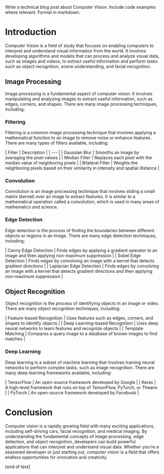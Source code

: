  Write a technical blog post about Computer Vision. Include code examples where relevant. Format in markdown.

# Introduction

Computer Vision is a field of study that focuses on enabling computers to interpret and understand visual information from the world. It involves developing algorithms and models that can process and analyze visual data, such as images and videos, to extract useful information and perform tasks such as object recognition, scene understanding, and facial recognition.

## Image Processing

Image processing is a fundamental aspect of computer vision. It involves manipulating and analyzing images to extract useful information, such as edges, corners, and shapes. There are many image processing techniques, including:

### Filtering

Filtering is a common image processing technique that involves applying a mathematical function to an image to remove noise or enhance features. There are many types of filters available, including:

| Filter | Description |
| --- |
| Gaussian Blur | Smooths an image by averaging the pixel values |
| Median Filter | Replaces each pixel with the median value of neighboring pixels |
| Bilateral Filter | Weights the neighboring pixels based on their similarity in intensity and spatial distance |

### Convolution

Convolution is an image processing technique that involves sliding a small matrix (kernel) over an image to extract features. It is similar to a mathematical operation called a convolution, which is used in many areas of mathematics and science.

### Edge Detection

Edge detection is the process of finding the boundaries between different objects or regions in an image. There are many edge detection techniques, including:

| Canny Edge Detection | Finds edges by applying a gradient operator to an image and then applying non-maximum suppression |
| Sobel Edge Detection | Finds edges by convolving an image with a kernel that detects gradient directions |
| Laplacian Edge Detection | Finds edges by convolving an image with a kernel that detects gradient directions and then applying non-maximum suppression |

## Object Recognition

Object recognition is the process of identifying objects in an image or video. There are many object recognition techniques, including:

| Feature-based Recognition | Uses features such as edges, corners, and shapes to identify objects |
| Deep Learning-based Recognition | Uses deep neural networks to learn features and recognize objects |
| Template Matching | Compares a query image to a database of known images to find matches |

### Deep Learning

Deep learning is a subset of machine learning that involves training neural networks to perform complex tasks, such as image recognition. There are many deep learning frameworks available, including:

| TensorFlow | An open-source framework developed by Google |
| Keras | A high-level framework that runs on top of TensorFlow, PyTorch, or Theano |
| PyTorch | An open-source framework developed by Facebook |

# Conclusion

Computer vision is a rapidly growing field with many exciting applications, including self-driving cars, facial recognition, and medical imaging. By understanding the fundamental concepts of image processing, edge detection, and object recognition, developers can build powerful applications that can interpret and understand visual data. Whether you're a seasoned developer or just starting out, computer vision is a field that offers endless opportunities for innovation and creativity.








 [end of text]


